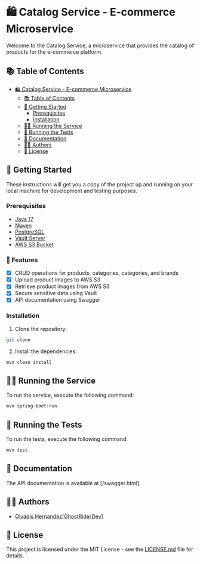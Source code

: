 # 🛍️ Catalog Service - E-commerce Microservice

Welcome to the Catalog Service, a microservice that provides the catalog of products for the e-commerce platform.

## 📚 Table of Contents

- [🛍️ Catalog Service - E-commerce Microservice](#-catalog-service---e-commerce-microservice)
  - [📚 Table of Contents](#-table-of-contents)
  - [🚀 Getting Started](#-getting-started)
    - [Prerequisites](#prerequisites)
    - [Installation](#installation)
  - [🏃‍♂️ Running the Service](#️-running-the-service)
  - [🧪 Running the Tests](#-running-the-tests)
  - [📝 Documentation](#-documentation)
  - [👨‍💻 Authors](#-authors)
  - [📄 License](#-license)

## 🚀 Getting Started

These instructions will get you a copy of the project up and running on your local machine for development and testing purposes.

### Prerequisites

- [Java 17](https://www.oracle.com/java/technologies/javase/jdk17-archive-downloads.html)
- [Maven](https://maven.apache.org/download.cgi)
- [PostgreSQL](https://www.postgresql.org/download/)
- [Vault Server](https://www.vaultproject.io/downloads)
- [AWS S3 Bucket](https://aws.amazon.com/s3/)

### 🚀 Features

- [x] CRUD operations for products, categories, categories, and brands
- [x] Upload product images to AWS S3
- [x] Retrieve product images from AWS S3
- [x] Secure sensitive data using Vault
- [x] API documentation using Swagger

### Installation

1. Clone the repository:

```bash
git clone
```

2. Install the dependencies:

```bash
mvn clean install
```

## 🏃‍♂️ Running the Service

To run the service, execute the following command:

```bash
mvn spring-boot:run
```

## 🧪 Running the Tests

To run the tests, execute the following command:

```bash
mvn test
```

## 📝 Documentation

The API documentation is available at [/swagger.html].

## 👨‍💻 Authors

- [Olvadis Hernandez[GhostRiderDev]](https://github.com/GhostRiderDev)

## 📄 License

This project is licensed under the MIT License - see the [LICENSE.md](LICENSE.md) file for details.

